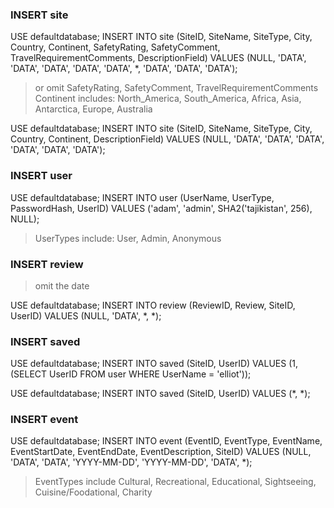 ### INSERT site

USE defaultdatabase;
INSERT INTO site (SiteID, SiteName, SiteType, City, Country, Continent, SafetyRating, SafetyComment, TravelRequirementComments, DescriptionField)
VALUES (NULL, 'DATA', 'DATA', 'DATA', 'DATA', 'DATA', *, 'DATA', 'DATA', 'DATA');

>or omit SafetyRating, SafetyComment, TravelRequirementComments
>Continent includes: North_America, South_America, Africa, Asia, Antarctica, Europe, Australia

USE defaultdatabase;
INSERT INTO site (SiteID, SiteName, SiteType, City, Country, Continent, DescriptionField)
VALUES (NULL, 'DATA', 'DATA', 'DATA', 'DATA', 'DATA', 'DATA');


### INSERT user

USE defaultdatabase;
INSERT INTO user (UserName, UserType, PasswordHash, UserID) VALUES ('adam', 'admin', SHA2('tajikistan', 256), NULL);
>UserTypes include: User, Admin, Anonymous

### INSERT review

> omit the date

USE defaultdatabase;
INSERT INTO review (ReviewID, Review, SiteID, UserID)
VALUES (NULL, 'DATA', *, *);


### INSERT saved

USE defaultdatabase; INSERT INTO saved (SiteID, UserID) VALUES (1, (SELECT UserID FROM user WHERE UserName = 'elliot'));

USE defaultdatabase;
INSERT INTO saved (SiteID, UserID)
VALUES (*, *);


### INSERT event

USE defaultdatabase;
INSERT INTO event (EventID, EventType, EventName, EventStartDate, EventEndDate, EventDescription, SiteID)
VALUES (NULL, 'DATA', 'DATA', 'YYYY-MM-DD', 'YYYY-MM-DD', 'DATA', *);

>EventTypes include Cultural, Recreational, Educational, Sightseeing, Cuisine/Foodational, Charity
